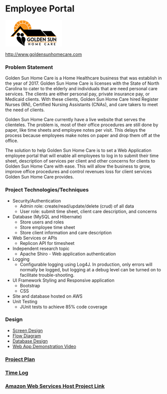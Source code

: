 # Employee Portal

![](images/golden-sun-home-care-logo.png)

<http://www.goldensunhomecare.com>

### Problem Statement
Golden Sun Home Care is a Home Healthcare business that was establish in the year of 2017. Golden Sun Home Care is licenses with the State of North Carolina to cater to the elderly and individuals that are need personal care services. The clients are either personal pay, private insurance pay, or Medicaid clients. With these clients, Golden Sun Home Care hired Register Nurses (RN), Certified Nursing Assistants (CNAs), and care takers to meet the need of clients. 

Golden Sun Home Care currently have a live website that serves the clienteles. The problem is, most of their office procedures are still done by paper, like time sheets and employee notes per visit. This delays the process because employees make notes on paper and drop them off at the office. 

The solution to help Golden Sun Home Care is to set a Web Application employee portal that will enable all employees to log in to submit their time sheet, description of services per client and other concerns for clients to Golden Sun Home Care with ease. This will allow the business to grow, improve office procedures and control revenues loss for client services Golden Sun Home Care provides.

### Project Technologies/Techniques 

* Security/Authentication
  * Admin role: create/read/update/delete (crud) of all data
  * User role: submit time sheet, client care description, and concerns
* Database (MySQL and Hibernate)
  * Store users and roles
  * Store employee time sheet
  * Store client information and care description
* Web Services or APIs
  * Replicon API for timesheet
* Independent research topic
  * Apache Shiro - Web application authentication
* Logging
  * Configurable logging using Log4J. In production, only errors will normally be logged, but logging at a debug level can be turned on to facilitate trouble-shooting. 
* UI Framework Styling and Responsive application
  * Bootstrap
  * CSS
* Site and database hosted on AWS
* Unit Testing
  * JUnit tests to achieve 85% code coverage 
  
### Design

* [Screen Design](DesignDocuments/Screens.md)
* [Flow Diagram](DesignDocuments/Flows.md)
* [Database Design](DesignDocuments/employeePortalDB_8.png)
* [Web App Demonstration Video](https://www.youtube.com/watch?v=7TiqQgYpeQg&feature=youtu.be)

### [Project Plan](ProjectPlan.md)

### [Time Log](TimeLog.md) 

### [Amazon Web Services Host Project Link](http://18.221.201.85:8080/employeeportal/)
